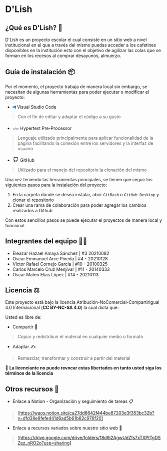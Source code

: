 # D'Lish

## ¿Qué es D'Lish? 💬
D'Lish es un proyecto escolar el cual consiste en un sitio web a nivel institucional en el que a través del mismo puedas acceder a los cafetines disponibles en la institución esto con el objetivo de agilizar las colas que se forman en los recesos al comprar desayunos, almuerzo.

## Guía de instalación 📦
Por el momento, el proyecto trabaja de manera local sin embargo, se necesitan de algunas herramientas para poder ejecutar o modificar el proyecto:


- <svg width="10" height="10" viewBox="-0.55 0 235.1 235.1" id="Layer_1" xmlns="http://www.w3.org/2000/svg"><style>.st0{fill:#0179cb}</style><path class="st0" d="M83.3 143.9l-58 45.2L0 176.5V58.7L25.2 46l57.6 45.3L174 0l60 23.9v186.9l-59.7 24.3-91-91.2zm88.9 15.9V75.3l-54.6 42.3 54.6 42.2zM27.3 144.6L56 118.5 27.3 89.9v54.7z"/></svg> Visual Studio Code 

> Con el fin de editar y adaptar el código a su gusto


- <svg width="20" height="20" viewBox="0 -10 32 32" xmlns="http://www.w3.org/2000/svg"><title>file_type_php3</title><path d="M7.6,13.791a2.352,2.352,0,0,1,1.745.483,1.916,1.916,0,0,1,.207,1.66,2.78,2.78,0,0,1-.918,1.748,3.375,3.375,0,0,1-2.07.529h-1.4L6.024,13.8ZM2,22.677H4.3l.545-2.8H6.812A7.049,7.049,0,0,0,8.956,19.6a4.06,4.06,0,0,0,1.53-.918A4.585,4.585,0,0,0,11.93,16.1a3.288,3.288,0,0,0-.55-2.922A3.671,3.671,0,0,0,8.47,12.129H4.057Z" style="fill:#8993be"/><path d="M13.617,9.323H15.9l-.553,2.8h2.031a3.956,3.956,0,0,1,2.645.669,2.213,2.213,0,0,1,.436,2.167l-.954,4.909H17.195l.908-4.667a1.267,1.267,0,0,0-.114-1.086,1.6,1.6,0,0,0-1.144-.286H15.022l-1.175,6.044H11.559Z" style="fill:#8993be"/><path d="M25.539,13.791a2.352,2.352,0,0,1,1.745.483,1.916,1.916,0,0,1,.207,1.66,2.78,2.78,0,0,1-.918,1.748,3.375,3.375,0,0,1-2.074.529H23.1l.858-4.416Zm-5.6,8.886h2.3l.545-2.8h1.968A7.049,7.049,0,0,0,26.9,19.6a4.06,4.06,0,0,0,1.53-.918A4.585,4.585,0,0,0,29.869,16.1a3.288,3.288,0,0,0-.55-2.922,3.671,3.671,0,0,0-2.909-1.046h-4.42Z" style="fill:#8993be"/></svg> Hypertext Pre-Processor
> Lenguaje utilizado principalmente para aplicar funcionalidad de la página facilitando la conexión entre los servidores y la interfaz de usuario

- <svg width="20" height="20" viewBox="0 -30 192 192" xmlns="http://www.w3.org/2000/svg" fill="none"><path stroke="#000000" stroke-linecap="round" stroke-linejoin="round" stroke-width="12" d="M120.755 170c.03-4.669.059-20.874.059-27.29 0-9.272-3.167-15.339-6.719-18.41 22.051-2.464 45.201-10.863 45.201-49.067 0-10.855-3.824-19.735-10.175-26.683 1.017-2.516 4.413-12.63-.987-26.32 0 0-8.296-2.672-27.202 10.204-7.912-2.213-16.371-3.308-24.784-3.352-8.414.044-16.872 1.14-24.785 3.352C52.457 19.558 44.162 22.23 44.162 22.23c-5.4 13.69-2.004 23.804-.987 26.32C36.824 55.498 33 64.378 33 75.233c0 38.204 23.149 46.603 45.2 49.067-3.551 3.071-6.719 9.138-6.719 18.41 0 6.416.03 22.621.059 27.29M27 130c9.939.703 15.67 9.735 15.67 9.735 8.834 15.199 23.178 10.803 28.815 8.265"/></svg> GitHub
> Utilizado para el manejo del repositorio la clonación del mismo

Una vez teniendo las herramientas principales, se tienen que seguir los siguientes pasos para la instalación del proyecto:

1. En la carpeta donde se desea instalar, abrir `GitBash` o `GitHub Desktop` y clonar el repositorio
2. Crear una rama de colaboración para poder agregar los cambios realizados a Github

Con estos sencillos pasos se puede ejecutar el proyectos de manera local y funcional

## Integrantes del equipo 👨‍💻
- Eleazar Hazael Amaya Sánchez | #3 20210082
- Oscar Emmanuel Arce Pineda   | #4 - 20210128
- Víctor Rafael Cornejo García  | #10 - 20100325 
- Carlos Marcelo Cruz Menjívar | #11 - 20140333
- Oscar Mateo Elías López | #14 - 20210113

## Licencia ⚖️
Este proyecto está bajo la licencia Atribución-NoComercial-CompartirIgual 4.0 Internacional (**CC BY-NC-SA 4.0**) la cual dicta que:

Usted es libre de: 
- Compartir 🤝 
>Copiar y redistribuir el material en cualquier medio o formato

- Adaptar ✍️
>Remezclar, transformar y construir a partir del material

🚫 **La licenciante no puede revocar estas libertades en tanto usted siga los términos de la licencia**

## Otros recursos 📂
- Enlace a Notion - Organización y seguimiento de tareas 📋
>[https://waos.notion.site/ca27dd6642f444be87203e3f353bc32b?v=dfd38e8fefe441d6ad5b61b82c976f20]

- Enlace a recursos variados sobre nuestro sitio web 🎁
>[https://drive.google.com/drive/folders/18d9i2AgwUdZfs7xTXPtTgDSZez_nRO2o?usp=sharing]